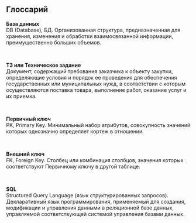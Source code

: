 ## Глоссарий
**База данных**  
DB (Database), БД. Организованная структура, предназначенная для хранения, изменения и обработки взаимосвязанной информации, преимущественно больших объемов.

<br/>

**ТЗ или Техническое задание**  
Документ, содержащий требования заказчика к объекту закупки, определяющие условия и порядок ее проведения для обеспечения государственных или муниципальных нужд, в соответствии с которым осуществляются поставка товара, выполнение работ, оказание услуг и их приемка.  

<br/>

**Первичный ключ**  
PK, Primary Key. Минимальный набор атрибутов, совокупность значений которых однозначно определяет кортеж в отношении.  

<br/>

**Внешний ключ**  
FK, Foreign Key. Столбец или комбинация столбцов, значения которых соответствуют Первичному ключу в другой таблице.  

<br/>

**SQL**  
Structured Query Language (язык структурированных запросов). Декларативный язык программирования, применяемый для создания, модификации и управления данными в реляционной базе данных, управляемой соответствующей системой управления базами данных.  
